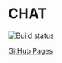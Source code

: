 # CHAT

[![Build status](https://ci.appveyor.com/api/projects/status/96pigy0r77mvpp7j?svg=true)](https://ci.appveyor.com/project/Kosatos/ahj-sse-ws)

[GitHub Pages](https://kosatos.github.io/ahj-sse-ws/)
